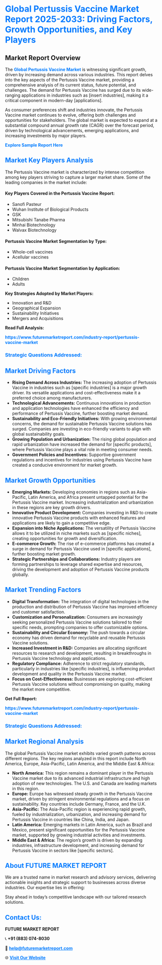 <h1 style="color: #007BFF;">Global Pertussis Vaccine Market Report 2025-2033: Driving Factors, Growth Opportunities, and Key Players</h1>

<section id="overview">
<h2>Market Report Overview</h2>
<p>The <a href="https://www.futuremarketreport.com/industry-report/pertussis-vaccine-market" style="color: #007BFF; text-decoration: none;"><strong>Global Pertussis Vaccine Market</strong></a> is witnessing significant growth, driven by increasing demand across various industries. This report delves into the key aspects of the Pertussis Vaccine market, providing a comprehensive analysis of its current status, future potential, and challenges. The demand for Pertussis Vaccine has surged due to its wide-ranging applications in industries such as [insert industries], making it a critical component in modern-day [applications].</p>
<p>As consumer preferences shift and industries innovate, the Pertussis Vaccine market continues to evolve, offering both challenges and opportunities for stakeholders. The global market is expected to expand at a substantial compound annual growth rate (CAGR) over the forecast period, driven by technological advancements, emerging applications, and increasing investments by major players.</p>
</section>

<section id="overview">
<p><a href="https://www.futuremarketreport.com/request-sample/reportId=80264" style="color: #007BFF; text-decoration: none;"><strong>Explore Sample Report Here</strong></a></p>
</section>

<section id="key-players">
<h2 style="color: #007BFF;">Market Key Players Analysis</h2>
<p>The Pertussis Vaccine market is characterized by intense competition among key players striving to capture a larger market share. Some of the leading companies in the market include:</p>
<h4>Key Players Covered in the Pertussis Vaccine Report:</h4>
<ul><li>Sanofi Pasteur</li><li>Wuhan Institute of Biological Products</li><li>GSK</li><li>Mitsubishi Tanabe Pharma</li><li>Minhai Biotechnology</li><li>Walvax Biotechnology</li></ul>
<h4>Pertussis Vaccine Market Segmentation by Type:</h4>
<ul><li>Whole-cell vaccines</li><li>Acellular vaccines</li></ul>

<h4>Pertussis Vaccine Market Segmentation by Application:</h4>
<ul><li>Children</li><li>Adults</li></ul>
<p><strong>Key Strategies Adopted by Market Players:</strong></p>
<ul>
<li>Innovation and R&D</li>
<li>Geographical Expansion</li>
<li>Sustainability Initiatives</li>
<li>Mergers and Acquisitions</li>
</ul>
</section>

<section>
<p><strong>Read Full Analysis: </strong></p><a href="https://www.futuremarketreport.com/industry-report/pertussis-vaccine-market" style="color: #007BFF; text-decoration: none;"><strong>https://www.futuremarketreport.com/industry-report/pertussis-vaccine-market</strong></a>
<h3 style="color: #007BFF;">Strategic Questions Addressed:</h3>
</section>

<section id="driving-factors">
<h2 style="color: #007BFF;">Market Driving Factors</h2>
<ul>
<li><strong>Rising Demand Across Industries:</strong> The increasing adoption of Pertussis Vaccine in industries such as [specific industries] is a major growth driver. Its versatile applications and cost-effectiveness make it a preferred choice among manufacturers.</li>
<li><strong>Technological Advancements:</strong> Continuous innovations in production and application technologies have enhanced the efficiency and performance of Pertussis Vaccine, further boosting market demand.</li>
<li><strong>Sustainability and Eco-Friendly Initiatives:</strong> With growing environmental concerns, the demand for sustainable Pertussis Vaccine solutions has surged. Companies are investing in eco-friendly variants to align with global sustainability goals.</li>
<li><strong>Growing Population and Urbanization:</strong> The rising global population and rapid urbanization have increased the demand for [specific products], where Pertussis Vaccine plays a vital role in meeting consumer needs.</li>
<li><strong>Government Policies and Incentives:</strong> Supportive government regulations and incentives for industries using Pertussis Vaccine have created a conducive environment for market growth.</li>
</ul>
</section>

<section id="growth-opportunities">
<h2 style="color: #007BFF;">Market Growth Opportunities</h2>
<ul>
<li><strong>Emerging Markets:</strong> Developing economies in regions such as Asia-Pacific, Latin America, and Africa present untapped potential for the Pertussis Vaccine market. Increasing industrialization and urbanization in these regions are key growth drivers.</li>
<li><strong>Innovative Product Development:</strong> Companies investing in R&D to create innovative Pertussis Vaccine products with enhanced features and applications are likely to gain a competitive edge.</li>
<li><strong>Expansion into Niche Applications:</strong> The versatility of Pertussis Vaccine allows it to be utilized in niche markets such as [specific niches], creating opportunities for growth and diversification.</li>
<li><strong>E-commerce Growth:</strong> The rise of e-commerce platforms has created a surge in demand for Pertussis Vaccine used in [specific applications], further boosting market growth.</li>
<li><strong>Strategic Partnerships and Collaborations:</strong> Industry players are forming partnerships to leverage shared expertise and resources, driving the development and adoption of Pertussis Vaccine products globally.</li>
</ul>
</section>

<section id="trending-factors">
<h2 style="color: #007BFF;">Market Trending Factors</h2>
<ul>
<li><strong>Digital Transformation:</strong> The integration of digital technologies in the production and distribution of Pertussis Vaccine has improved efficiency and customer satisfaction.</li>
<li><strong>Customization and Personalization:</strong> Consumers are increasingly seeking personalized Pertussis Vaccine solutions tailored to their specific needs, prompting companies to offer customizable options.</li>
<li><strong>Sustainability and Circular Economy:</strong> The push towards a circular economy has driven demand for recyclable and reusable Pertussis Vaccine solutions.</li>
<li><strong>Increased Investment in R&D:</strong> Companies are allocating significant resources to research and development, resulting in breakthroughs in Pertussis Vaccine technology and applications.</li>
<li><strong>Regulatory Compliance:</strong> Adherence to strict regulatory standards, particularly in industries like [specific industries], is influencing product development and quality in the Pertussis Vaccine market.</li>
<li><strong>Focus on Cost-Effectiveness:</strong> Businesses are exploring cost-efficient Pertussis Vaccine solutions without compromising on quality, making the market more competitive.</li>
</ul>
</section>

<section>
<p><strong>Get Full Report: </strong></p><a href="https://www.futuremarketreport.com/industry-report/pertussis-vaccine-market" style="color: #007BFF; text-decoration: none;"><strong>https://www.futuremarketreport.com/industry-report/pertussis-vaccine-market</strong></a>
<h3 style="color: #007BFF;">Strategic Questions Addressed:</h3>
</section>


<section id="regional-analysis">
<h2 style="color: #007BFF;">Market Regional Analysis</h2>
<p>The global Pertussis Vaccine market exhibits varied growth patterns across different regions. The key regions analyzed in this report include North America, Europe, Asia-Pacific, Latin America, and the Middle East & Africa:</p>
<ul>
<li><strong>North America:</strong> This region remains a dominant player in the Pertussis Vaccine market due to its advanced industrial infrastructure and high adoption of new technologies. The U.S. and Canada are leading markets in this region.</li>
<li><strong>Europe:</strong> Europe has witnessed steady growth in the Pertussis Vaccine market, driven by stringent environmental regulations and a focus on sustainability. Key countries include Germany, France, and the U.K.</li>
<li><strong>Asia-Pacific:</strong> The Asia-Pacific region is experiencing rapid growth, fueled by industrialization, urbanization, and increasing demand for Pertussis Vaccine in countries like China, India, and Japan.</li>
<li><strong>Latin America:</strong> Emerging markets in Latin America, such as Brazil and Mexico, present significant opportunities for the Pertussis Vaccine market, supported by growing industrial activities and investments.</li>
<li><strong>Middle East & Africa:</strong> The region’s growth is driven by expanding industries, infrastructure development, and increasing demand for Pertussis Vaccine in sectors like [specific sectors].</li>
</ul>
</section>

<footer>
<h2 style="color: #007BFF;">About FUTURE MARKET REPORT</h2>
<p>We are a trusted name in market research and advisory services, delivering actionable insights and strategic support to businesses across diverse industries. Our expertise lies in offering:</p>

<p>Stay ahead in today’s competitive landscape with our tailored research solutions.</p>

<h2 style="color: #007BFF;">Contact Us:</h2>
<p><strong>FUTURE MARKET REPORT</strong></p>
<p>📞 <strong>+91 (883) 074-8030</strong></p>
<p>📧 <strong><a href="mailto:help@futuremarketreport.com" style="color: #007BFF;">help@futuremarketreport.com</a></strong></p>
<p>🌐 <strong><a href="https://www.futuremarketreport.com/" style="color: #007BFF;">Visit Our Website</a></strong></p>
</footer>